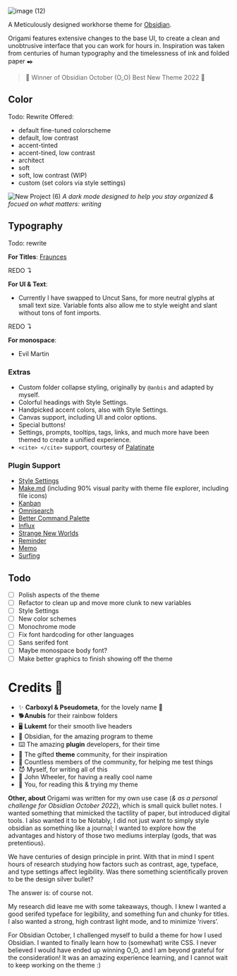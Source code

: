 ![image (12)](https://user-images.githubusercontent.com/87339163/219824396-6c82e82c-ca5d-4ef7-81cb-d975e875cbe8.png)

A Meticulously designed workhorse theme for [Obsidian](https://obsidian.md/).

Origami features extensive changes to the base UI, to create a clean and unobtrusive interface that you can work for hours in. Inspiration was taken from centuries of human typography and the timelessness of ink and folded paper ✒️

> 🥳 Winner of Obsidian October (O_O) Best New Theme 2022 🥰

## Color
Todo: Rewrite
Offered:
- default fine-tuned colorscheme
- default, low contrast
- accent-tinted
- accent-tined, low contrast
- architect
- soft
- soft, low contrast (WIP)
- custom (set colors via style settings)

![New Project (6)](https://user-images.githubusercontent.com/87339163/219827939-1354c573-8911-4396-bcce-5b3d2230bba6.png)
_A dark mode designed to help you stay organized & focued on what matters: writing_

## Typography
Todo: rewrite

**For Titles**: [Fraunces](https://github.com/undercasetype/Fraunces)

REDO ↴

**For UI & Text**:
- Currently I have swapped to Uncut Sans, for more neutral glyphs at small text size. Variable fonts also allow me to style weight and slant without tons of font imports.

REDO ↴

**For monospace**:
- Evil Martin


### Extras
- Custom folder collapse styling, originally by `@anbis` and adapted by myself.
- Colorful headings with Style Settings.
- Handpicked accent colors, also with Style Settings.
- Canvas support, including UI and color options.
- Special buttons!
- Settings, prompts, tooltips, tags, links, and much more have been themed to create a unified experience.
- `<cite> </cite>` support, courtesy of [Palatinate](https://github.com/eleanorkonik/-palatinate)

### Plugin Support

- [Style Settings](https://github.com/mgmeyers/obsidian-style-settings)
- [Make.md](https://www.make.md/) (including 90% visual parity with theme file explorer, including file icons)
- [Kanban](http://matthewmeye.rs/obsidian-kanban/)
- [Omnisearch](https://github.com/scambier/obsidian-omnisearch)
- [Better Command Palette](https://github.com/AlexBieg/obsidian-better-command-palette)
- [Influx](https://github.com/jensmtg/influx)
- [Strange New Worlds](https://github.com/TfTHacker/obsidian42-strange-new-worlds)
- [Reminder](https://github.com/uphy/obsidian-reminder)
- [Memo](https://github.com/Quorafind/Obsidian-Memos)
- [Surfing](https://github.com/Quorafind/Obsidian-Surfing)

## Todo
- [ ] Polish aspects of the theme
- [ ] Refactor to clean up and move more clunk to new variables
- [ ] Style Settings
- [ ] New color schemes
- [ ] Monochrome mode
- [ ] Fix font hardcoding for other languages
- [ ] Sans serifed font
- [ ] Maybe monospace body font?
- [ ] Make better graphics to finish showing off the theme

# Credits 🥰
- ✨ **Carboxyl & Pseudometa**, for the lovely name 💖
- 🐕**Anubis** for their rainbow folders
- 🖥️ **Lukemt** for their smooth live headers
- 💎 Obsidian, for the amazing program to theme
- ⌨️ The amazing **plugin** developers, for their time
- 🎨 The gifted **theme** community, for their inspiration
- 👯 Countless members of the community, for helping me test things
- 😈 Myself, for writing all of this
- 🎡 John Wheeler, for having a really cool name
- 💖 You, for reading this & trying my theme

**Other, about**
Origami was written for my own use case (_& as a personal challenge for Obsidian October 2022_), which is small quick bullet notes. I wanted something that mimicked the tactility of paper, but introduced digital tools. I also wanted it to be  Notably, I did not just want to simply style obsidian as something like a journal; I wanted to explore how the advantages and history of those two mediums interplay (gods, that was pretentious).

We have centuries of design principle in print. With that in mind I spent hours of research studying how factors such as contrast, age, typeface, and type settings affect legibility. Was there something scientifically proven to be the design silver bullet?

The answer is: of course not.

My research did leave me with some takeaways, though. I knew I wanted a good serifed typeface for legibility, and something fun and chunky for titles. I also wanted a strong, high contrast light mode, and to minimize ‘rivers’.

For Obsidian October, I challenged myself to build a theme for how I used Obsidian. I wanted to finally learn how to (somewhat) write CSS. I never believed I would have ended up winning O_O, and I am beyond grateful for the consideration! It was an amazing experience learning, and I cannot wait to keep working on the theme :)

[^1]: [Contrast Standard Resources](https://webaim.org/resources/contrastchecker/)
[^2]: [Are humans more adapted to "light mode" or "dark mode"?](https://biology.stackexchange.com/questions/97635/are-humans-more-adapted-to-light-mode-or-dark-mode)
[^3]: [Applying Color Theory to Digital Displays](https://www.uxmatters.com/mt/archives/2007/01/applying-color-theory-to-digital-displays.php#:~:text=Black%20text%20on%20a%20white,optimal%20readability%20for%20body%20text.)
[^4]: [Contrast Sensitivity](https://www.sciencedirect.com/science/article/pii/B9780123742032002359)
[^5]: [Dark Mode vs. Light Mode: Which Is Better?](https://www.nngroup.com/articles/dark-mode/)
[^6]: [Typeface features and legibility research](https://www.sciencedirect.com/science/article/pii/S0042698919301087)
[^7]: [Font size guidelines for responsive websites](https://www.editorx.com/shaping-design/article/font-size)
[^8]: [The ideal line length & line height in web design](https://pimpmytype.com/line-length-line-height/)
[^9]: [Is there an optimal font size / line height ratio?](https://ux.stackexchange.com/questions/35270/is-there-an-optimal-font-size-line-height-ratio)
[^10]: [The good line-height](https://www.thegoodlineheight.com/)
[^11]: [Typewolf](https://www.typewolf.com/)
[^12]: [Guide to Only the Best Open-Source Typefaces](https://beautifulwebtype.com/)
[^13]: [What’s the right font size in web design?](https://pimpmytype.com/font-size/)
[^14]: [Type Scale Calculator](https://type-scale.spencermortensen.com/4/2.5/0/1.125em/Libre%20Franklin%20900/Readex%20Pro%20300)
[^15]: [The Typographic Scale](https://spencermortensen.com/articles/typographic-scale/)
